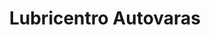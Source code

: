 ---
title: "Lubricentro Autovaras"
url: /puerto-varas/lubricentro-autovaras/
shop: reparación de automóviles
---
